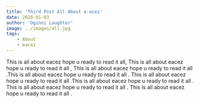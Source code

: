 ```yaml
---
title: 'Third Post All About e-acez'
date: 2020-01-03
author: 'Oginni Laughter'
image: ../images/all.jpg
tags:
    - About
    - eacez
---
```


This is all about eacez hope u ready to read it all, This is all about eacez hope u ready to read it all ,
This is all about eacez hope u ready to read it all .This is all about eacez hope u ready to read it all .
This is all about eacez hope u ready to read it all .This is all about eacez hope u ready to read it all .
This is all about eacez hope u ready to read it all . This is all about eacez hope u ready to read it all .